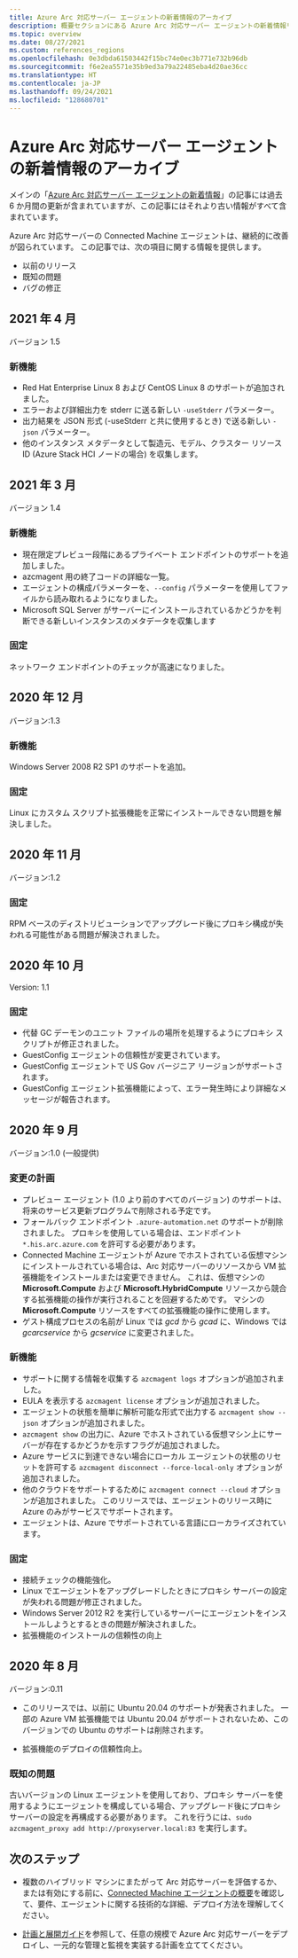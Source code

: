 ```yaml
---
title: Azure Arc 対応サーバー エージェントの新着情報のアーカイブ
description: 概要セクションにある Azure Arc 対応サーバー エージェントの新着情報リリース ノートには、6 か月間のアクティビティが含まれています。 その期間が過ぎると、これらの項目はメインの記事から削除され、この記事に配置されます。
ms.topic: overview
ms.date: 08/27/2021
ms.custom: references_regions
ms.openlocfilehash: 0e3dbda61503442f15bc74e0ec3b771e732b96db
ms.sourcegitcommit: f6e2ea5571e35b9ed3a79a22485eba4d20ae36cc
ms.translationtype: HT
ms.contentlocale: ja-JP
ms.lasthandoff: 09/24/2021
ms.locfileid: "128680701"
---
```

# <a name="archive-for-whats-new-with-azure-arc-enabled-servers-agent"></a>Azure Arc 対応サーバー エージェントの新着情報のアーカイブ

メインの「[Azure Arc 対応サーバー エージェントの新着情報](agent-release-notes.md)」の記事には過去 6 か月間の更新が含まれていますが、この記事にはそれより古い情報がすべて含まれています。

Azure Arc 対応サーバーの Connected Machine エージェントは、継続的に改善が図られています。 この記事では、次の項目に関する情報を提供します。

- 以前のリリース
- 既知の問題
- バグの修正

## <a name="april-2021"></a>2021 年 4 月

バージョン 1.5

### <a name="new-features"></a>新機能

- Red Hat Enterprise Linux 8 および CentOS Linux 8 のサポートが追加されました。
- エラーおよび詳細出力を stderr に送る新しい `-useStderr` パラメーター。
- 出力結果を JSON 形式 (-useStderr と共に使用するとき) で送る新しい `-json` パラメーター。
- 他のインスタンス メタデータとして製造元、モデル、クラスター リソース ID (Azure Stack HCI ノードの場合) を収集します。
 
## <a name="march-2021"></a>2021 年 3 月

バージョン 1.4

### <a name="new-features"></a>新機能

- 現在限定プレビュー段階にあるプライベート エンドポイントのサポートを追加しました。
- azcmagent 用の終了コードの詳細な一覧。
- エージェントの構成パラメーターを、`--config` パラメーターを使用してファイルから読み取れるようになりました。
- Microsoft SQL Server がサーバーにインストールされているかどうかを判断できる新しいインスタンスのメタデータを収集します

### <a name="fixed"></a>固定

ネットワーク エンドポイントのチェックが高速になりました。

## <a name="december-2020"></a>2020 年 12 月

バージョン:1.3

### <a name="new-features"></a>新機能

Windows Server 2008 R2 SP1 のサポートを追加。

### <a name="fixed"></a>固定

Linux にカスタム スクリプト拡張機能を正常にインストールできない問題を解決しました。

## <a name="november-2020"></a>2020 年 11 月

バージョン:1.2

### <a name="fixed"></a>固定

RPM ベースのディストリビューションでアップグレード後にプロキシ構成が失われる可能性がある問題が解決されました。

## <a name="october-2020"></a>2020 年 10 月

Version: 1.1

### <a name="fixed"></a>固定

- 代替 GC デーモンのユニット ファイルの場所を処理するようにプロキシ スクリプトが修正されました。
- GuestConfig エージェントの信頼性が変更されています。
- GuestConfig エージェントで US Gov バージニア リージョンがサポートされます。
- GuestConfig エージェント拡張機能によって、エラー発生時により詳細なメッセージが報告されます。

## <a name="september-2020"></a>2020 年 9 月

バージョン:1.0 (一般提供)

### <a name="plan-for-change"></a>変更の計画

- プレビュー エージェント (1.0 より前のすべてのバージョン) のサポートは、将来のサービス更新プログラムで削除される予定です。
- フォールバック エンドポイント `.azure-automation.net` のサポートが削除されました。 プロキシを使用している場合は、エンドポイント `*.his.arc.azure.com` を許可する必要があります。
- Connected Machine エージェントが Azure でホストされている仮想マシンにインストールされている場合は、Arc 対応サーバーのリソースから VM 拡張機能をインストールまたは変更できません。 これは、仮想マシンの **Microsoft.Compute** および **Microsoft.HybridCompute** リソースから競合する拡張機能の操作が実行されることを回避するためです。 マシンの **Microsoft.Compute** リソースをすべての拡張機能の操作に使用します。
- ゲスト構成プロセスの名前が Linux では *gcd* から *gcad* に、Windows では *gcarcservice* から *gcservice* に変更されました。

### <a name="new-features"></a>新機能

- サポートに関する情報を収集する `azcmagent logs` オプションが追加されました。
- EULA を表示する `azcmagent license` オプションが追加されました。
- エージェントの状態を簡単に解析可能な形式で出力する `azcmagent show --json` オプションが追加されました。
- `azcmagent show` の出力に、Azure でホストされている仮想マシン上にサーバーが存在するかどうかを示すフラグが追加されました。
- Azure サービスに到達できない場合にローカル エージェントの状態のリセットを許可する `azcmagent disconnect --force-local-only` オプションが追加されました。
- 他のクラウドをサポートするために `azcmagent connect --cloud` オプションが追加されました。 このリリースでは、エージェントのリリース時に Azure のみがサービスでサポートされます。
- エージェントは、Azure でサポートされている言語にローカライズされています。

### <a name="fixed"></a>固定

- 接続チェックの機能強化。
- Linux でエージェントをアップグレードしたときにプロキシ サーバーの設定が失われる問題が修正されました。
- Windows Server 2012 R2 を実行しているサーバーにエージェントをインストールしようとするときの問題が解決されました。
- 拡張機能のインストールの信頼性の向上

## <a name="august-2020"></a>2020 年 8 月

バージョン:0.11

- このリリースでは、以前に Ubuntu 20.04 のサポートが発表されました。 一部の Azure VM 拡張機能では Ubuntu 20.04 がサポートされないため、このバージョンでの Ubuntu のサポートは削除されます。

- 拡張機能のデプロイの信頼性向上。

### <a name="known-issues"></a>既知の問題

古いバージョンの Linux エージェントを使用しており、プロキシ サーバーを使用するようにエージェントを構成している場合、アップグレード後にプロキシ サーバーの設定を再構成する必要があります。 これを行うには、`sudo azcmagent_proxy add http://proxyserver.local:83` を実行します。

## <a name="next-steps"></a>次のステップ

- 複数のハイブリッド マシンにまたがって Arc 対応サーバーを評価するか、または有効にする前に、[Connected Machine エージェントの概要](agent-overview.md)を確認して、要件、エージェントに関する技術的な詳細、デプロイ方法を理解してください。

- [計画と展開ガイド](plan-at-scale-deployment.md)を参照して、任意の規模で Azure Arc 対応サーバーをデプロイし、一元的な管理と監視を実装する計画を立ててください。